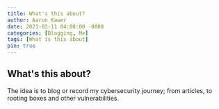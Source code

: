 ```yaml
---
title: What's this about?
author: Aaron Kawer
date: 2021-03-11 04:08:00 -0800
categories: [Blogging, Me]
tags: [What is this about]
pin: true
---
```


## What's this about?
The idea is to blog or record my cybersecurity journey; from articles, to rooting boxes and other vulnerabilities.
